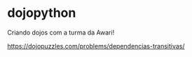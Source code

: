 # dojopython
Criando dojos com a turma da Awari!

https://dojopuzzles.com/problems/dependencias-transitivas/
